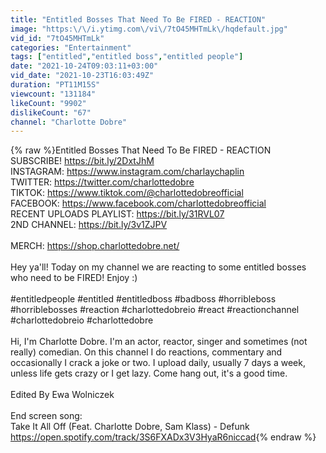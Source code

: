 ```yaml
---
title: "Entitled Bosses That Need To Be FIRED - REACTION"
image: "https:\/\/i.ytimg.com\/vi\/7tO45MHTmLk\/hqdefault.jpg"
vid_id: "7tO45MHTmLk"
categories: "Entertainment"
tags: ["entitled","entitled boss","entitled people"]
date: "2021-10-24T09:03:11+03:00"
vid_date: "2021-10-23T16:03:49Z"
duration: "PT11M15S"
viewcount: "131184"
likeCount: "9902"
dislikeCount: "67"
channel: "Charlotte Dobre"
---
```

{% raw %}Entitled Bosses That Need To Be FIRED - REACTION<br />SUBSCRIBE! <a rel="nofollow" target="blank" href="https://bit.ly/2DxtJhM">https://bit.ly/2DxtJhM</a><br />INSTAGRAM: <a rel="nofollow" target="blank" href="https://www.instagram.com/charlaychaplin">https://www.instagram.com/charlaychaplin</a><br />TWITTER: <a rel="nofollow" target="blank" href="https://twitter.com/charlottedobre">https://twitter.com/charlottedobre</a><br />TIKTOK: <a rel="nofollow" target="blank" href="https://www.tiktok.com/@charlottedobreofficial">https://www.tiktok.com/@charlottedobreofficial</a><br />FACEBOOK: <a rel="nofollow" target="blank" href="https://www.facebook.com/charlottedobreofficial">https://www.facebook.com/charlottedobreofficial</a><br />RECENT UPLOADS PLAYLIST: <a rel="nofollow" target="blank" href="https://bit.ly/31RVL07">https://bit.ly/31RVL07</a><br />2ND CHANNEL: <a rel="nofollow" target="blank" href="https://bit.ly/3v1ZJPV">https://bit.ly/3v1ZJPV</a><br /><br />MERCH: <a rel="nofollow" target="blank" href="https://shop.charlottedobre.net/">https://shop.charlottedobre.net/</a><br /><br />Hey ya'll! Today on my channel we are reacting to some entitled bosses who need to be FIRED! Enjoy :)<br /><br />#entitledpeople #entitled #entitledboss #badboss #horribleboss #horriblebosses #reaction #charlottedobreio #react #reactionchannel  #charlottedobreio  #charlottedobre <br /><br />Hi, I'm Charlotte Dobre. I'm an actor, reactor, singer and sometimes (not really) comedian. On this channel I do reactions, commentary and occasionally I crack a joke or two. I upload daily, usually 7 days a week, unless life gets crazy or I get lazy. Come hang out, it's a good time.<br /><br />Edited By Ewa Wolniczek<br /><br />End screen song:<br />Take It All Off (Feat. Charlotte Dobre, Sam Klass) - Defunk<br /><a rel="nofollow" target="blank" href="https://open.spotify.com/track/3S6FXADx3V3HyaR6niccad">https://open.spotify.com/track/3S6FXADx3V3HyaR6niccad</a>{% endraw %}
